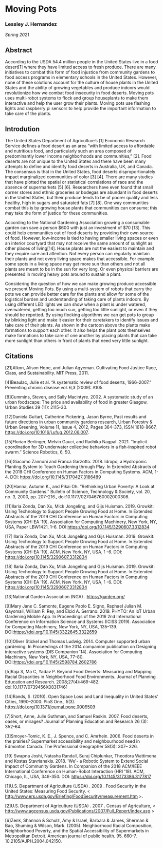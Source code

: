 # Moving Pots
### Lessley J. Hernandez
*Spring 2021*

## Abstract 
According to the USDA 54.4 million people in the United States live in a food desert[1] where they have limited access to fresh produce. There are many initiatives to combat this form of food injustice from community gardens to food access programs in elementary schools in the United States. However, none of these solutions account for the culture of house plants in the United States and the ability of growing vegetables and produce indoors would revolutionize how we combat food insecurity in food deserts. Moving pots uses multi-robot systems to flock and group houseplants to make them interactive and help the user grow their plants. Moving pots use flashing lights and raspberry pi sensors to help provide the important information to take care of the plants. 


## Introdution 
The United States Department of Agriculture’s [1]  Economic Research Service defines a food desert as an area “with limited access to affordable and nutritious food, and particularly such an area composed of predominantly lower income neighborhoods and communities,” [2]. Food deserts are not unique to the United States and there have been many attempts to define and identify food deserts in Australia, UK, and Canada. The consensus is that in the United States, food deserts disproportionately impact marginalized communities of color [3] [4]. There are many studies that have plotted the spatial or statistical correlations of  race and the absence of supermarkets [5] [6].  Researchers have even found that small corner stores and ethnic groceries or bodegas are abundant in food deserts in the United States, but their produce tends to be of poorer quality and less healthy, high in sugars and saturated fats  [7] [8]. One way communities combat this is by growing house plants that communities can consume; this may take the form of justice for these communities. 

According to the National Gardening Association growing a consumable garden can save a person $600 with just an investment of $70 [13]. This could help communities out of food deserts by providing their own source of food. However, low-income is tied to having smaller living spaces or even an interior courtyard that may not receive the same amount of sunlight as other places of living[14]. House plants are not the easiest to maintain and they require care and attention. Not every person can regularly maintain their plants and not every living space makes that accessible. For example some spots in a living space may get more sun than others and not all plants are meant to be in the sun for very long. Or even physical barriers are presented in moving heavy pots around to sustain a plant. 

Considering the question of how we can make growing produce accessible we present Moving Pots. By using a multi-system of robots that carry the pots we can provide better care for the plants and allow for some of the logistical burden and understanding of taking care of plants indoors. By using different LED lights we can show when a plant is under watered, overwatered, getting too much sun, getting too little sunlight, or even if they should be repotted. By using flocking algorithms we can get pots to group by blinking light and make it easier for their caretakers to identify issues and take care of their plants. As shown in the cartoon above the plants make formations to support each other. It also helps the plant pots themselves make formations to take care of one another by placing plants that can take more sunlight than others in front of plants that need very little sunlight. 

## Citations 

[21]Alkon, Alison Hope, and Julian Agyeman. Cultivating Food Justice Race, Class, and Sustainability. MIT Press, 2011.

[4]Beaulac, Julie et al. “A systematic review of food deserts, 1966-2007.” Preventing chronic disease vol. 6,3 (2009): A105.

[8]Cummins, Steven, and Sally Macintyre. 2002. A systematic study
of an urban foodscape: The price and availability of food in
greater Glasgow. Urban Studies 39 (11): 2115-30.

[12]Daniela Guitart, Catherine Pickering, Jason Byrne, Past results and future directions in urban community gardens research, Urban Forestry & Urban Greening, Volume 11, Issue 4, 2012, Pages 364-373, ISSN 1618-8667, https://doi.org/10.1016/j.ufug.2012.06.007.

[15]Florian Berlinger, Melvin Gauci, and Radhika Nagpal. 2021. “Implicit coordination for 3D underwater collective behaviors in a fish-inspired robot swarm.” Science Robotics, 6, 50.

[16]Giacomo Zannoni and Franca Garzotto. 2018. Idropo, a Hydroponic Planting System to Teach Gardening through Play. In Extended Abstracts of the 2018 CHI Conference on Human Factors in Computing Systems. ACM, 1-4. DOI: https://doi.org/10.1145/3170427.3186489

[20]Hanna, Autumn K., and Pikai Oh. “Rethinking Urban Poverty: A Look at Community Gardens.” Bulletin of Science, Technology & Society, vol. 20, no. 3, 2000, pp. 207–216., doi:10.1177/027046760002000308.

[11]Ilaria Zonda, Dan Xu, Mick Jongeling, and Gijs Huisman. 2019. Growkit: Using Technology to Support People Growing Food at Home. In Extended Abstracts of the 2019 CHI Conference on Human Factors in Computing Systems (CHI EA '19). Association for Computing Machinery, New York, NY, USA, Paper LBW1421, 1–6. DOI:https://doi.org/10.1145/3290607.3312834

[17] Ilaria Zonda, Dan Xu, Mick Jongeling and Gijs Huisman. 2019. Growkit: Using Technology to Support People Growing Food at Home. In Extended Abstracts of the 2019 CHI Conference on Human Factors in Computing Systems (CHI EA '19). ACM, New York, NY, USA, 1 -6. DOI: https://doi.org/10.1145/3290607.3312834


[18] Ilaria Zonda, Dan Xu, Mick Jongeling and Gijs Huisman. 2019. Growkit: Using Technology to Support People Growing Food at Home. In Extended Abstracts of the 2019 CHI Conference on Human Factors in Computing Systems (CHI EA '19). ACM, New York, NY, USA, 1 -6. DOI: https://doi.org/10.1145/3290607.3312834

[13]National Garden Association (NGA) . https://garden.org/

[9]Mary Jane C. Samonte, Eugene Paolo E. Signo, Raphael Julian M. Gayomali, William P. Rey, and Elcid A. Serrano. 2019. PHYTO: An IoT Urban Gardening Mobile App. In Proceedings of the 2019 2nd International Conference on Information Science and Systems (ICISS 2019). Association for Computing Machinery, New York, NY, USA, 135–139. DOI:https://doi.org/10.1145/3322645.3322659

[10]Oliver Stickel and Thomas Ludwig. 2014. Computer supported urban gardening. In Proceedings of the 2014 companion publication on Designing interactive systems (DIS Companion '14). Association for Computing Machinery, New York, NY, USA, 77–80. DOI:https://doi.org/10.1145/2598784.2602786

[5]Raja S, Ma C, Yadav P. Beyond Food Deserts: Measuring and Mapping Racial Disparities in Neighborhood Food Environments. Journal of Planning Education and Research. 2008;27(4):469-482. doi:10.1177/0739456X08317461

[14]Rands, S. (2010). Open Space Loss and Land Inequality in United States’ Cities, 1990–2000. PloS One., 5(3). https://doi.org/10.1371/journal.pone.0009509

[7]Short, Anne, Julie Guthman, and Samuel Raskin. 2007. Food
deserts, oases, or mirages? Journal of Planning Education and
Research 26 (3): 352-64.

[3]Smoyer‐Tomic, K. E., J. Spence, and C. Amrhein. 2006. Food deserts in the prairies? Supermarket accessibility and neighbourhood need in Edmonton Canada. The Professional Geographer 58(3): 307– 326.

[19] Swapna Joshi, Natasha Randall, Suraj Chiplunkar, Theodora Wattimena and Kostas Stavrianakis. 2018. 'We'- a Robotic System to Extend Social Impact of Community Gardens. In Companion of the 2018 ACM/IEEE International Conference on Human-Robot Interaction (HRI '18). ACM, Chicago, IL, USA, 349-350. DOI: https://doi.org/10.1145/3173386.3177817

[1]U.S. Department of Agriculture (USDA) . 2009 . Food Security in the United States: Measuring Food Security. < http://www.ers.usda.gov/Briefing/FoodSecurity/measurement.htm >.

[2]U.S. Department of Agriculture (USDA) . 2007 . Census of Agriculture, < http://www.agcensus.usda.gov/Publications/2007/Full_Report/index.asp > 

[6]Zenk, Shannon & Schulz, Amy & Israel, Barbara & James, Sherman & Bao, Shuming & Wilson, Mark. (2005). Neighborhood Racial Composition, Neighborhood Poverty, and the Spatial Accessibility of Supermarkets in Metropolitan Detroit. American journal of public health. 95. 660-7. 10.2105/AJPH.2004.042150. 


